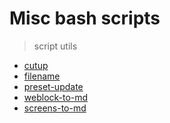 Misc bash scripts
=================================
> script utils 

- [cutup](cutup/README.md)
- [filename](filename/README.md)
- [preset-update](preset-update/README.md)
- [weblock-to-md](weblock-to-md/README.md)
- [screens-to-md](screens-md/README.md)
